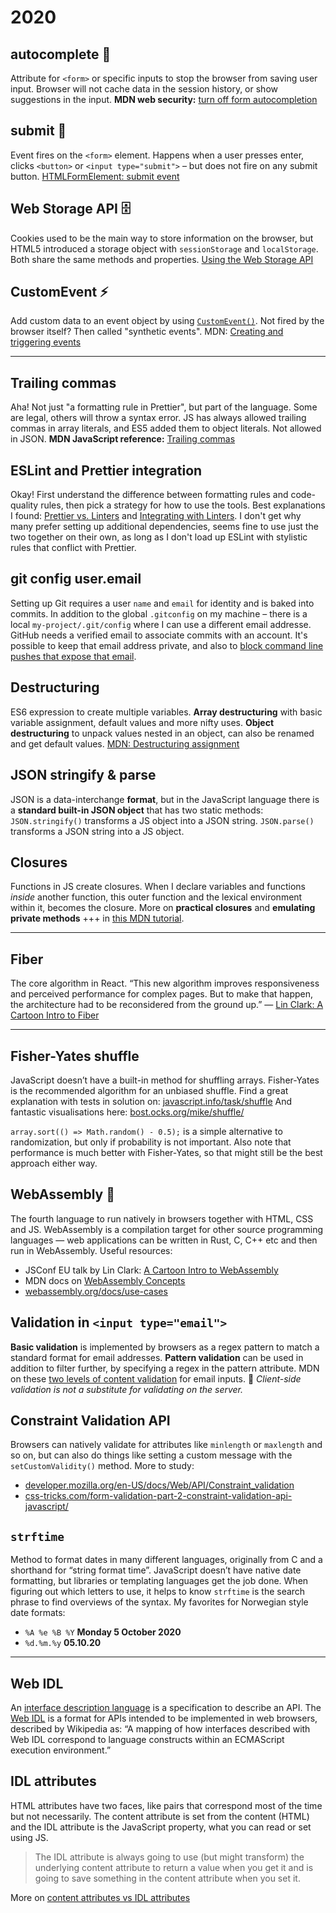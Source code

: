 # 2020

## autocomplete 🚫

Attribute for `<form>` or specific inputs to stop the browser from saving user input. Browser will not cache data in the session history, or show suggestions in the input. **MDN web security:** [turn off form autocompletion](https://developer.mozilla.org/en-US/docs/Web/Security/Securing_your_site/Turning_off_form_autocompletion#The_autocomplete_attribute_and_login_fields)

## submit 🧨

Event fires on the `<form>` element. Happens when a user presses enter, clicks `<button>` or `<input type="submit">` – but does not fire on any submit button. [HTMLFormElement: submit event](https://developer.mozilla.org/en-US/docs/Web/API/HTMLFormElement/submit_event)

## Web Storage API 🗄

Cookies used to be the main way to store information on the browser, but HTML5 introduced a storage object with `sessionStorage` and `localStorage`. Both share the same methods and properties. [Using the Web Storage API](https://developer.mozilla.org/en-US/docs/Web/API/Web_Storage_API/Using_the_Web_Storage_API)

## CustomEvent ⚡️

Add custom data to an event object by using [`CustomEvent()`](https://developer.mozilla.org/en-US/docs/Web/API/CustomEvent/CustomEvent). Not fired by the browser itself? Then called "synthetic events". MDN: [Creating and triggering events](https://developer.mozilla.org/en-US/docs/Web/Guide/Events/Creating_and_triggering_events)

---

## Trailing commas

Aha! Not just "a formatting rule in Prettier", but part of the language. Some are legal, others will throw a syntax error. JS has always allowed trailing commas in array literals, and ES5 added them to object literals. Not allowed in JSON. **MDN JavaScript reference:** [Trailing commas](https://developer.mozilla.org/en-US/docs/Web/JavaScript/Reference/Trailing_commas)

## ESLint and Prettier integration

Okay! First understand the difference between formatting rules and code-quality rules, then pick a strategy for how to use the tools. Best explanations I found: [Prettier vs. Linters](https://prettier.io/docs/en/comparison.html) and [Integrating with Linters](https://prettier.io/docs/en/integrating-with-linters.html). I don't get why many prefer setting up additional dependencies, seems fine to use just the two together on their own, as long as I don't load up ESLint with stylistic rules that conflict with Prettier.

## git config user.email

Setting up Git requires a user `name` and `email` for identity and is baked into commits. In addition to the global `.gitconfig` on my machine – there is a local `my-project/.git/config` where I can use a different email addresse. GitHub needs a verified email to associate commits with an account. It's possible to keep that email address private, and also to [block command line pushes that expose that email](https://docs.github.com/en/github/setting-up-and-managing-your-github-user-account/blocking-command-line-pushes-that-expose-your-personal-email-address).

## Destructuring

ES6 expression to create multiple variables. **Array destructuring** with basic variable assignment, default values and more nifty uses. **Object destructuring** to unpack values nested in an object, can also be renamed and get default values. [MDN: Destructuring assignment](https://developer.mozilla.org/en-US/docs/Web/JavaScript/Reference/Operators/Destructuring_assignment)

## JSON stringify & parse

JSON is a data-interchange **format**, but in the JavaScript language there is a **standard built-in JSON object** that has two static methods: `JSON.stringify()` transforms a JS object into a JSON string. `JSON.parse()` transforms a JSON string into a JS object.

## Closures

Functions in JS create closures. When I declare variables and functions _inside_ another function, this outer function and the lexical environment within it, becomes the closure.
More on **practical closures** and **emulating private methods** +++ in [this MDN tutorial](https://developer.mozilla.org/en-US/docs/Web/JavaScript/Closures).

---

## Fiber

The core algorithm in React. “This new algorithm improves responsiveness and perceived performance for complex pages. But to make that happen, the architecture had to be reconsidered from the ground up.” — [
Lin Clark: A Cartoon Intro to Fiber](https://www.youtube.com/watch?v=ZCuYPiUIONs)

---

## Fisher-Yates shuffle

JavaScript doesn’t have a built-in method for shuffling arrays. Fisher-Yates is the recommended algorithm for an unbiased shuffle. Find a great explanation with tests in solution on: [javascript.info/task/shuffle](https://javascript.info/task/shuffle) And fantastic visualisations here: [bost.ocks.org/mike/shuffle/](https://bost.ocks.org/mike/shuffle/)

`array.sort(() => Math.random() - 0.5);` is a simple alternative to randomization, but only if probability is not important. Also note that performance is much better with Fisher-Yates, so that might still be the best approach either way.

## WebAssembly 🚀

The fourth language to run natively in browsers together with HTML, CSS and JS. WebAssembly is a compilation target for other source programming languages — web applications can be written in Rust, C, C++ etc and then run in WebAssembly. Useful resources:

- JSConf EU talk by Lin Clark: [A Cartoon Intro to WebAssembly](https://www.youtube.com/watch?v=HktWin_LPf4)
- MDN docs on [WebAssembly Concepts](https://developer.mozilla.org/en-US/docs/WebAssembly/Concepts)
- [webassembly.org/docs/use-cases](https://webassembly.org/docs/use-cases/)

## Validation in `<input type="email">`

**Basic validation** is implemented by browsers as a regex pattern to match a standard format for email addresses. **Pattern validation** can be used in addition to filter further, by specifying a regex in the pattern attribute. MDN on these [two levels of content validation](https://developer.mozilla.org/en-US/docs/Web/HTML/Element/input/email#Validation) for email inputs. 🚨 _Client-side validation is not a substitute for validating on the server._

## Constraint Validation API

Browsers can natively validate for attributes like `minlength` or `maxlength` and so on, but can also do things like setting a custom message with the `setCustomValidity()` method. More to study:

- [developer.mozilla.org/en-US/docs/Web/API/Constraint_validation](https://developer.mozilla.org/en-US/docs/Web/API/Constraint_validation)
- [css-tricks.com/form-validation-part-2-constraint-validation-api-javascript/](https://css-tricks.com/form-validation-part-2-constraint-validation-api-javascript/)

## `strftime`

Method to format dates in many different languages, originally from C and a shorthand for “string format time”. JavaScript doesn’t have native date formatting, but libraries or templating languages get the job done. When figuring out which letters to use, it helps to know `strftime` is the search phrase to find overviews of the syntax. My favorites for Norwegian style date formats:

- `%A %e %B %Y` **Monday 5 October 2020**
- `%d.%m.%y` **05.10.20**

---

## Web IDL

An [interface description language](https://en.wikipedia.org/wiki/Interface_description_language) is a specification to describe an API. The [Web IDL](https://heycam.github.io/webidl/) is a format for APIs intended to be implemented in web browsers, described by Wikipedia as: “A mapping of how interfaces described with Web IDL correspond to language constructs within an ECMAScript execution environment.”

## IDL attributes

HTML attributes have two faces, like pairs that correspond most of the time but not necessarily. The content attribute is set from the content (HTML) and the IDL attribute is the JavaScript property, what you can read or set using JS.

> The IDL attribute is always going to use (but might transform) the underlying content attribute to return a value when you get it and is going to save something in the content attribute when you set it.

More on [content attributes vs IDL attributes](https://developer.mozilla.org/en-US/docs/Web/HTML/Attributes#Content_versus_IDL_attributes)
